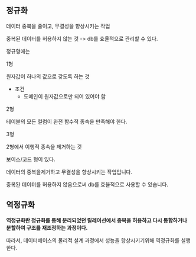 



## 정규화

데이터 중복을 줄이고, 무결성을 향상시키는 작업

중복된 데이터를 허용하지 않는 것 -> db를 효율적으로 관리할 수 있다.

정규형에는

1형

원자값이 하나의 값으로 갖도록 하는 것

- 조건 
  - 도메인이 원자값으로만 되어 있어야 함

2형

테이블의 모든 컬럼이 완전 함수적 종속을 만족해야 한다.

3형

2형에서 이행적 종속을 제거하는 것



보이스/코드 형이 있다.





데이터의 중복을제거하고 무결성을 향상시키는 작업입니다.

중복돤 데이터를 허용하지 않음으로써 db를 효율적으로 사용할 수 있습니다.







## 역정규화

**역정규화란 정규화를 통해 분리되었던 릴레이션에서 중복을 허용하고 다시 통합하거나 분할하여 구조를 재조정하는 과정이다.**

따라서, 데이터베이스의 물리적 설계 과정에서 성능을 향상시키기위해 역정규화를 실행한다.

